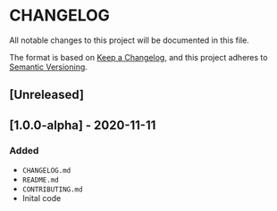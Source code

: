 # CHANGELOG
All notable changes to this project will be documented in this file.

The format is based on [Keep a Changelog](https://keepachangelog.com/en/1.0.0/),
and this project adheres to [Semantic Versioning](https://semver.org/spec/v2.0.0.html).


## [Unreleased] <!-- - yyyy-mm-dd -->

## [1.0.0-alpha] - 2020-11-11

### Added
- `CHANGELOG.md`
- `README.md`
- `CONTRIBUTING.md`
- Inital code